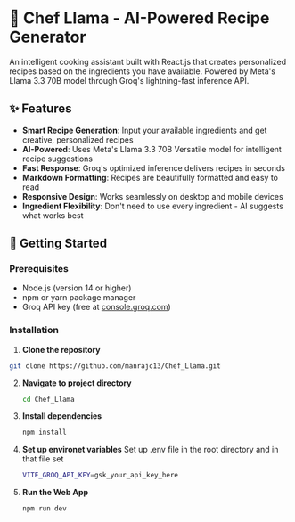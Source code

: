 # 🍳 Chef Llama - AI-Powered Recipe Generator

An intelligent cooking assistant built with React.js that creates personalized recipes based on the ingredients you have available. Powered by Meta's Llama 3.3 70B model through Groq's lightning-fast inference API.

## ✨ Features

- **Smart Recipe Generation**: Input your available ingredients and get creative, personalized recipes
- **AI-Powered**: Uses Meta's Llama 3.3 70B Versatile model for intelligent recipe suggestions
- **Fast Response**: Groq's optimized inference delivers recipes in seconds
- **Markdown Formatting**: Recipes are beautifully formatted and easy to read
- **Responsive Design**: Works seamlessly on desktop and mobile devices
- **Ingredient Flexibility**: Don't need to use every ingredient - AI suggests what works best

## 🚀 Getting Started

### Prerequisites

- Node.js (version 14 or higher)
- npm or yarn package manager
- Groq API key (free at [console.groq.com](https://console.groq.com))

### Installation

1. **Clone the repository**
  ```bash
  git clone https://github.com/manrajc13/Chef_Llama.git
  ```
2. **Navigate to project directory**
   ```bash
   cd Chef_Llama
   ```
3. **Install dependencies**
   ```bash
   npm install
   ```
4. **Set up environet variables**
     Set up .env file in the root directory and in that file set
   ```bash
   VITE_GROQ_API_KEY=gsk_your_api_key_here
   ```
5. **Run the Web App**
   ```bash
   npm run dev
   ```
